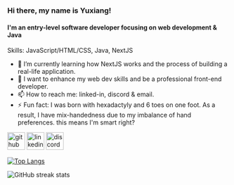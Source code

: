 ### Hi there, my name is Yuxiang!
#### I'm an entry-level software developer focusing on web development & Java

Skills: JavaScript/HTML/CSS, Java, NextJS

- 🌱 I’m currently learning how NextJS works and the process of building a real-life application.
- 👯 I want to enhance my web dev skills and be a professional front-end developer.
- 📫 How to reach me: linked-in, discord & email.
- ⚡ Fun fact: I was born with hexadactyly and 6 toes on one foot. As a result, I have mix-handedness due to my imbalance of hand preferences. this means I'm smart right?


[<img src='https://cdn.jsdelivr.net/npm/simple-icons@3.0.1/icons/github.svg' alt='github' height='40'>](https://github.com/naxy-dong)  [<img src='https://cdn.jsdelivr.net/npm/simple-icons@3.0.1/icons/linkedin.svg' alt='linkedin' height='40'>](https://www.linkedin.com/in/yuxiang-dong-bb99a5215//)  [<img src='https://cdn.jsdelivr.net/npm/simple-icons@3.0.1/icons/discord.svg' alt='discord' height='40'>](https://discordapp.com/users/539630761947693076)  


[![Top Langs](https://github-readme-stats.vercel.app/api/top-langs/?username=naxy-dong)](https://github.com/anuraghazra/github-readme-stats)

![GitHub streak stats](https://github-readme-streak-stats.herokuapp.com/?user=naxy-dong)  
